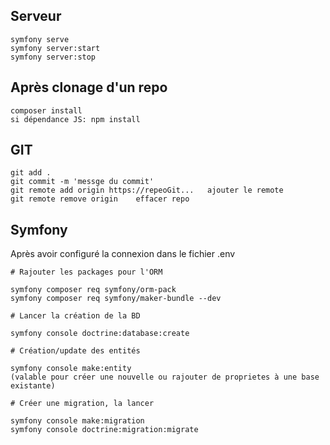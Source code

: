 ## Serveur
```
symfony serve
symfony server:start
symfony server:stop
```
## Après clonage d'un repo
```
composer install
si dépendance JS: npm install
```
## GIT
```
git add .
git commit -m 'messge du commit'
git remote add origin https://repeoGit...   ajouter le remote
git remote remove origin    effacer repo
```

## Symfony

Après avoir configuré la connexion dans le fichier .env

```
# Rajouter les packages pour l'ORM

symfony composer req symfony/orm-pack
symfony composer req symfony/maker-bundle --dev
```
```
# Lancer la création de la BD

symfony console doctrine:database:create
```
```
# Création/update des entités

symfony console make:entity 
(valable pour créer une nouvelle ou rajouter de proprietes à une base existante)
```
```
# Créer une migration, la lancer

symfony console make:migration
symfony console doctrine:migration:migrate
```